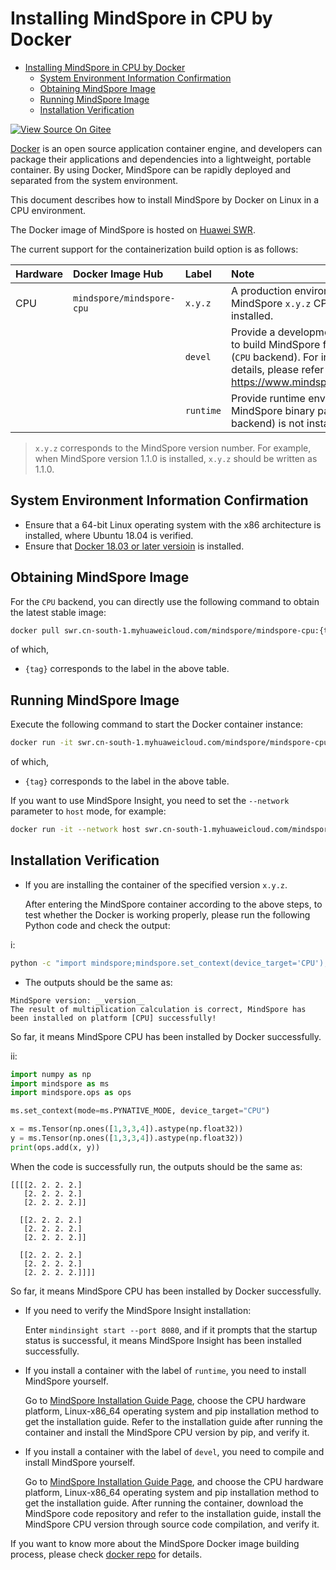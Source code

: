 # Installing MindSpore in CPU by Docker

<!-- TOC -->

- [Installing MindSpore in CPU by Docker](#installing-mindSpore-in-cpu-by-docker)
    - [System Environment Information Confirmation](#system-environment-information-confirmation)
    - [Obtaining MindSpore Image](#obtaining-mindspore-image)
    - [Running MindSpore Image](#running-mindspore-image)
    - [Installation Verification](#installation-verification)

<!-- /TOC -->

[![View Source On Gitee](https://mindspore-website.obs.cn-north-4.myhuaweicloud.com/website-images/r2.3/resource/_static/logo_source_en.svg)](https://gitee.com/mindspore/docs/blob/r2.3/install/mindspore_cpu_install_docker_en.md)

[Docker](https://docs.docker.com/get-docker/) is an open source application container engine, and developers can package their applications and dependencies into a lightweight, portable container. By using Docker, MindSpore can be rapidly deployed and separated from the system environment.

This document describes how to install MindSpore by Docker on Linux in a CPU environment.

The Docker image of MindSpore is hosted on [Huawei SWR](https://support.huaweicloud.com/swr/index.html).

The current support for the containerization build option is as follows:

| Hardware   | Docker Image Hub                | Label                       | Note                                       |
| :----- | :------------------------ | :----------------------- | :--------------------------------------- |
| CPU    | `mindspore/mindspore-cpu` | `x.y.z`                  | A production environment with the MindSpore `x.y.z` CPU version pre-installed.       |
|        |                           | `devel`                  | Provide a development environment to build MindSpore from the source (`CPU` backend). For installation details, please refer to <https://www.mindspore.cn/install/en>. |
|        |                           | `runtime`                | Provide runtime environment, MindSpore binary package (`CPU` backend) is not installed.         |

> `x.y.z` corresponds to the MindSpore version number. For example, when MindSpore version 1.1.0 is installed, `x.y.z` should be written as 1.1.0.

## System Environment Information Confirmation

- Ensure that a 64-bit Linux operating system with the x86 architecture is installed, where Ubuntu 18.04 is verified.
- Ensure that [Docker 18.03 or later versioin](https://docs.docker.com/get-docker/) is installed.

## Obtaining MindSpore Image

For the `CPU` backend, you can directly use the following command to obtain the latest stable image:

```bash
docker pull swr.cn-south-1.myhuaweicloud.com/mindspore/mindspore-cpu:{tag}
```

of which,

- `{tag}` corresponds to the label in the above table.

## Running MindSpore Image

Execute the following command to start the Docker container instance:

```bash
docker run -it swr.cn-south-1.myhuaweicloud.com/mindspore/mindspore-cpu:{tag} /bin/bash
```

of which,

- `{tag}` corresponds to the label in the above table.

If you want to use MindSpore Insight, you need to set the `--network` parameter to `host` mode, for example:

```bash
docker run -it --network host swr.cn-south-1.myhuaweicloud.com/mindspore/mindspore-cpu:{tag} /bin/bash
```

## Installation Verification

- If you are installing the container of the specified version `x.y.z`.

    After entering the MindSpore container according to the above steps, to test whether the Docker is working properly, please run the following Python code and check the output:

i:

```bash
python -c "import mindspore;mindspore.set_context(device_target='CPU');mindspore.run_check()"
```

- The outputs should be the same as:

```text
MindSpore version: __version__
The result of multiplication calculation is correct, MindSpore has been installed on platform [CPU] successfully!
```

So far, it means MindSpore CPU has been installed by Docker successfully.

ii:

```python
import numpy as np
import mindspore as ms
import mindspore.ops as ops

ms.set_context(mode=ms.PYNATIVE_MODE, device_target="CPU")

x = ms.Tensor(np.ones([1,3,3,4]).astype(np.float32))
y = ms.Tensor(np.ones([1,3,3,4]).astype(np.float32))
print(ops.add(x, y))
```

When the code is successfully run, the outputs should be the same as:

```text
[[[[2. 2. 2. 2.]
   [2. 2. 2. 2.]
   [2. 2. 2. 2.]]

  [[2. 2. 2. 2.]
   [2. 2. 2. 2.]
   [2. 2. 2. 2.]]

  [[2. 2. 2. 2.]
   [2. 2. 2. 2.]
   [2. 2. 2. 2.]]]]
```

So far, it means MindSpore CPU has been installed by Docker successfully.

- If you need to verify the MindSpore Insight installation:

    Enter ```mindinsight start --port 8080```, and if it prompts that the startup status is successful, it means MindSpore Insight has been installed successfully.

- If you install a container with the label of `runtime`, you need to install MindSpore yourself.

    Go to [MindSpore Installation Guide Page](https://www.mindspore.cn/install/en), choose the CPU hardware platform, Linux-x86_64 operating system and pip installation method to get the installation guide. Refer to the installation guide after running the container and install the MindSpore CPU version by pip, and verify it.

- If you install a container with the label of `devel`, you need to compile and install MindSpore yourself.

    Go to [MindSpore Installation Guide Page](https://www.mindspore.cn/install/en), and choose the CPU hardware platform, Linux-x86_64 operating system and pip installation method to get the installation guide. After running the container, download the MindSpore code repository and refer to the installation guide, install the MindSpore CPU version through source code compilation, and verify it.

If you want to know more about the MindSpore Docker image building process, please check [docker repo](https://gitee.com/mindspore/mindspore/blob/r2.3/scripts/docker/README.md#) for details.
